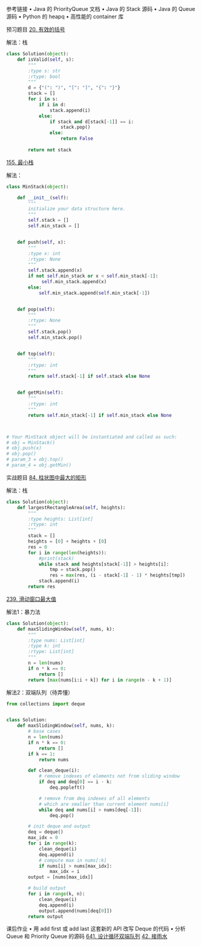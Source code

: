 参考链接
•	Java 的 PriorityQueue 文档
•	Java 的 Stack 源码
•	Java 的 Queue 源码
•	Python 的 heapq
•	高性能的 container 库

预习题目
[20. 有效的括号](https://leetcode-cn.com/problems/valid-parentheses/)

解法：栈
```python
class Solution(object):
    def isValid(self, s):
        """
        :type s: str
        :rtype: bool
        """
        d = {"(": ")", "[": "]", "{": "}"}
        stack = []
        for i in s:
            if i in d:
                stack.append(i)
            else:
                if stack and d[stack[-1]] == i:
                    stack.pop()
                else:
                    return False
         
        return not stack
```
[155. 最小栈](https://leetcode-cn.com/problems/min-stack/)

解法：
```python
class MinStack(object):

    def __init__(self):
        """
        initialize your data structure here.
        """
        self.stack = []
        self.min_stack = []


    def push(self, x):
        """
        :type x: int
        :rtype: None
        """
        self.stack.append(x)
        if not self.min_stack or x < self.min_stack[-1]:
             self.min_stack.append(x)
        else:
            self.min_stack.append(self.min_stack[-1])


    def pop(self):
        """
        :rtype: None
        """
        self.stack.pop()
        self.min_stack.pop()


    def top(self):
        """
        :rtype: int
        """
        return self.stack[-1] if self.stack else None


    def getMin(self):
        """
        :rtype: int
        """
        return self.min_stack[-1] if self.min_stack else None



# Your MinStack object will be instantiated and called as such:
# obj = MinStack()
# obj.push(x)
# obj.pop()
# param_3 = obj.top()
# param_4 = obj.getMin()
```

实战题目
[84. 柱状图中最大的矩形](https://leetcode-cn.com/problems/largest-rectangle-in-histogram)

解法：栈
```python
class Solution(object):
    def largestRectangleArea(self, heights):
        """
        :type heights: List[int]
        :rtype: int
        """
        stack = []
        heights = [0] + heights + [0]
        res = 0
        for i in range(len(heights)):
            #print(stack)
            while stack and heights[stack[-1]] > heights[i]:
                tmp = stack.pop()
                res = max(res, (i - stack[-1] - 1) * heights[tmp])
            stack.append(i)
        return res
```

[239. 滑动窗口最大值](https://leetcode-cn.com/problems/sliding-window-maximum)

解法1：暴力法
```python
class Solution(object):
    def maxSlidingWindow(self, nums, k):
        """
        :type nums: List[int]
        :type k: int
        :rtype: List[int]
        """
        n = len(nums)
        if n * k == 0:
            return []
        return [max(nums[i:i + k]) for i in range(n - k + 1)]
```

解法2：双端队列（待弄懂）
```python
from collections import deque


class Solution:
    def maxSlidingWindow(self, nums, k):
        # base cases
        n = len(nums)
        if n * k == 0:
            return []
        if k == 1:
            return nums

        def clean_deque(i):
            # remove indexes of elements not from sliding window
            if deq and deq[0] == i - k:
                deq.popleft()

            # remove from deq indexes of all elements
            # which are smaller than current element nums[i]
            while deq and nums[i] > nums[deq[-1]]:
                deq.pop()

        # init deque and output
        deq = deque()
        max_idx = 0
        for i in range(k):
            clean_deque(i)
            deq.append(i)
            # compute max in nums[:k]
            if nums[i] > nums[max_idx]:
                max_idx = i
        output = [nums[max_idx]]

        # build output
        for i in range(k, n):
            clean_deque(i)
            deq.append(i)
            output.append(nums[deq[0]])
        return output

```
课后作业
•	用 add first 或 add last 这套新的 API 改写 Deque 的代码
•	分析 Queue 和 Priority Queue 的源码
[641. 设计循环双端队列](https://leetcode-cn.com/problems/design-circular-deque)
[42. 接雨水](https://leetcode-cn.com/problems/trapping-rain-water/)
